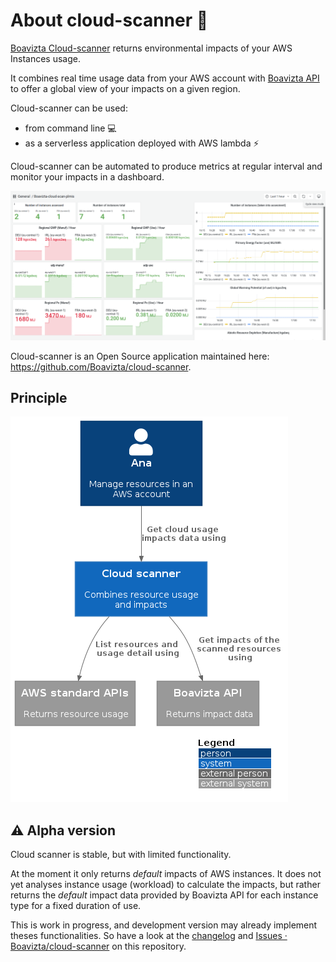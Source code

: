 # About cloud-scanner  📡

[Boavizta Cloud-scanner](https://github.com/Boavizta/cloud-scanner) returns environmental impacts of your AWS Instances usage.

It combines real time usage data from your AWS account with [Boavizta API](https://github.com/Boavizta/boaviztapi/) to offer a global view of your impacts on a given region.

Cloud-scanner can be used:

- from command line 💻
- as a serverless application deployed with AWS lambda ⚡

Cloud-scanner can be automated to produce metrics at regular interval and monitor your impacts in a dashboard.

![A example dashboard rendering cloud scanner metrics](images/cloud-scanner-dashboard-clear.png "A example dashboard rendering cloud scanner metrics")

Cloud-scanner is an Open Source application maintained here: <https://github.com/Boavizta/cloud-scanner>.

## Principle

![System in context diagram of cloud scanner](images/cloud-scanner-system-in-context.png "System in context diagram of cloud scanner")

## ⚠ Alpha version

Cloud scanner is stable, but with limited functionality.

At the moment it only returns _default_ impacts of AWS instances. It does not yet analyses instance usage (workload) to calculate the impacts, but rather returns the _default_ impact data provided by Boavizta API for each instance type for a fixed duration of use.

This is work in progress, and development version may already implement theses functionalities. So have a look at the [changelog](https://github.com/Boavizta/cloud-scanner/blob/main/CHANGELOG.md) and [Issues · Boavizta/cloud-scanner](https://github.com/Boavizta/cloud-scanner/issues) on this repository.
